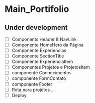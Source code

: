 # Main_Portifolio

## Under development

- [ ] Components Header & NavLink
- [ ] Componente HomeHero da Página
- [ ] Componente Experiencias
- [ ] Componente SectionTitle
- [ ] Componente ExperienciaItem
- [ ] Componentes Projetos e ProjetosItem
- [ ] componente Conhecimentos
- [ ] componente FormContato
- [ ] componente Footer
- [ ] Rota para projetos
... 
- [ ] Deploy
